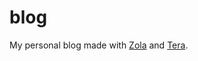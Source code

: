 # blog

My personal blog made with [Zola](https://github.com/getzola/zola) and [Tera](https://github.com/Keats/tera). 
